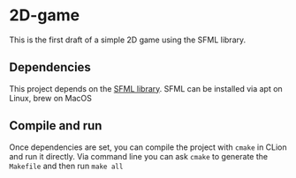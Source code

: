 # 2D-game
This is the first draft of a simple 2D game using the SFML library.

## Dependencies
This project depends on the [SFML library](https://www.sfml-dev.org/index.php). SFML can be installed via apt on Linux, brew on MacOS  

## Compile and run
Once dependencies are set, you can compile the project with `cmake` in CLion and run it directly. Via command line you can ask `cmake` to generate the `Makefile` and then run `make all`

